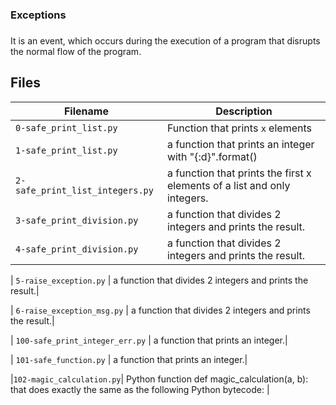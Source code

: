 ### Exceptions
###
It is an event, which occurs during the execution of a program that disrupts the normal flow of the program.



## Files
| Filename | Description |
| -------- | ----------- |
| `0-safe_print_list.py` | Function that prints `x` elements |
| `1-safe_print_list.py` | a function that prints an integer with "{:d}".format()|
| `2-safe_print_list_integers.py` | a function that prints the first x elements of a list and only integers.|
| `3-safe_print_division.py` | a function that divides 2 integers and prints the result.|
| `4-safe_print_division.py` | a function that divides 2 integers and prints the result.|

| `5-raise_exception.py` | a function that divides 2 integers and prints the result.|

| `6-raise_exception_msg.py` | a function that divides 2 integers and prints the result.|

| `100-safe_print_integer_err.py` | a function that prints an integer.|

| `101-safe_function.py` | a function that prints an integer.|


|`102-magic_calculation.py`| Python function def magic_calculation(a, b): that does exactly the same as the following Python bytecode:
|
